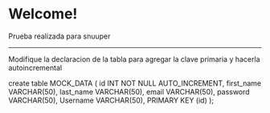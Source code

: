 Welcome!
===================

Prueba realizada para snuuper

----------




Modifique la declaracion de la tabla para agregar la clave primaria y hacerla autoincremental

create table MOCK_DATA (
	id INT NOT NULL AUTO_INCREMENT,
	first_name VARCHAR(50),
	last_name VARCHAR(50),
	email VARCHAR(50),
	password VARCHAR(50),
	Username VARCHAR(50),
    PRIMARY KEY (id)
);
